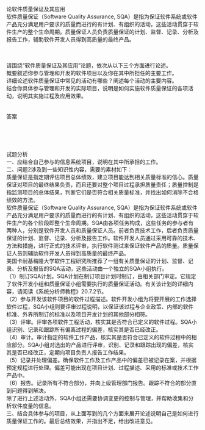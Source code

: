 <div class="detail lh2"><p>论软件质量保证及其应用<br/>软件质量保证（Software Quality Assurance, SQA）是指为保证软件系统或软件产品充分满足用户要求的质量而进行的有计划、有组织的活动，这些活动贯穿于软件生产的整个生命周期。质量保证人员负责质量保证的计划、监督、记录、分析及报告工作，辅助软件开发人员得到高质量的最终产品。</p><br/><br/>请围绕“软件质量保证及其应用”论题，依次从以下三个方面进行论述。<br/>
概要叙述你参与管理和开发的软件项目以及你在其中所担任的主要工作。<br/>
详细论述软件质量保证中常见的活动有哪些？阐述每个活动的主要内容。<br/>
结合你具体参与管理和开发的实际项目，说明是如何实施软件质量保证的各项活动，说明其实施过程及应用效果。<br/><br/><br/>答案<br/><p><br/></p><br/><br/>试题分析<br/>一、应结合自己参与的信息系统项目，说明在其中所承担的工作。<br/>
二、问题2涉及到一些知识性内容，需要的素材如下：<br/>
质量保证是指定期评估项目总体绩效，建立项目能达到相关质量标准的信心。质量保证对项目的最终结果负责，而且还要对整个项目过程承担质量责任；质量控制是指监测项目的总体结果，判断它们是否符合相关质量标准，并找出如何消除不合格绩效的方法。<br/>
软件质量保证（Software Quality Assurance, SQA）是指为保证软件系统或软件产品充分满足用户要求的质量而进行的有计划、有组织的活动，这些活动贯穿于软件生产的各个阶段即整个生命周期。SQA由各项任务构成，这些任务的参与者有两种人，分别是软件开发人员和质量保证人员。前者负责技术工作，后者负责质量保证的计划、监督、记录、分析及报告工作。软件开发人员通过采用可靠的技术、方法和措施，进行正式的技术评审，执行软件测试来保证软件产品的质量。质量保证人员则辅助软件开发人员得到高质量的最终产品。<br/>
美国卡耐基梅隆大学软件工程研究所推荐了一组有关质量保证的计划、监督、记录、分析及报告的SQA活动，这些活动由一个独立的SQA小组执行。<br/>
（1）制订SQA计划。SQA计划在制订项目计划时制订，由相关部门审定。它规定了软件开发小组和质量保证小组需要执行的质量保证活动。有关该计划的详细内容，请阅读《系统分析师教程》20.7.2节。<br/>
（2）参与开发该软件项目的软件过程描述。软件开发小组为将要开展的工作选择软件过程，SQA小组则要评审过程说明，以保证该过程与企业政策、内部的软件标准、外界所制订的标准以及项目开发计划的其他部分相符。<br/>
（3）评审。评审各项软件工程活动，核实其是否符合已定义的软件过程。SQA小组识别、记录和跟踪所有偏离过程的偏差，核实其是否已经改正。<br/>
（4）审计。审计指定的软件工作产品，核实其是否符合已定义的软件过程中的相应部分。SQA小组对选出的产品进行评审，识别、记录和跟踪出现的偏差，核实其是否已经改正，定期向项目负责人报告工作结果。<br/>
（5）记录并处理偏差。确保软件工作及工作产品中的偏差已被记录在案，并根据预定规程进行处理。偏差可能出现在项目计划、过程描述、采用的标准或技术工作产品中。<br/>
（6）报告。记录所有不符合部分，并向上级管理部门报告。跟踪不符合的部分直到问题得到解决。<br/>
除了进行上述活动外，SQA小组还需要协调变更的控制与管理，并帮助收集和分析软件度量的信息。<br/>
三、结合具体参与的项目，从上面写到的几个方面来展开论述说明自己是如何进行质量保证工作的。最后总结效果，并指出不足，给出改进意见。</div>